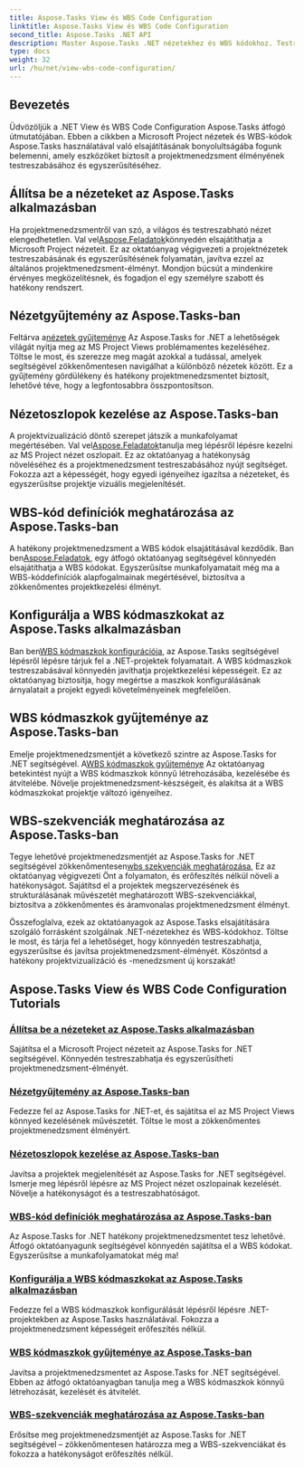 ```yaml
---
title: Aspose.Tasks View és WBS Code Configuration
linktitle: Aspose.Tasks View és WBS Code Configuration
second_title: Aspose.Tasks .NET API
description: Master Aspose.Tasks .NET nézetekhez és WBS kódokhoz. Testreszabhatja a projektmenedzsmentet lépésről lépésre bemutatott oktatóanyagainkkal. Töltse le most a projekt zökkenőmentes megjelenítéséhez.
type: docs
weight: 32
url: /hu/net/view-wbs-code-configuration/
---
```


## Bevezetés

Üdvözöljük a .NET View és WBS Code Configuration Aspose.Tasks átfogó útmutatójában. Ebben a cikkben a Microsoft Project nézetek és WBS-kódok Aspose.Tasks használatával való elsajátításának bonyolultságába fogunk belemenni, amely eszközöket biztosít a projektmenedzsment élményének testreszabásához és egyszerűsítéséhez.

## Állítsa be a nézeteket az Aspose.Tasks alkalmazásban

 Ha projektmenedzsmentről van szó, a világos és testreszabható nézet elengedhetetlen. Val vel[Aspose.Feladatok](./configuring-views/)könnyedén elsajátíthatja a Microsoft Project nézeteit. Ez az oktatóanyag végigvezeti a projektnézetek testreszabásának és egyszerűsítésének folyamatán, javítva ezzel az általános projektmenedzsment-élményt. Mondjon búcsút a mindenkire érvényes megközelítésnek, és fogadjon el egy személyre szabott és hatékony rendszert.

## Nézetgyűjtemény az Aspose.Tasks-ban

 Feltárva a[nézetek gyűjteménye](./view-collection/) Az Aspose.Tasks for .NET a lehetőségek világát nyitja meg az MS Project Views problémamentes kezeléséhez. Töltse le most, és szerezze meg magát azokkal a tudással, amelyek segítségével zökkenőmentesen navigálhat a különböző nézetek között. Ez a gyűjtemény gördülékeny és hatékony projektmenedzsmentet biztosít, lehetővé téve, hogy a legfontosabbra összpontosítson.

## Nézetoszlopok kezelése az Aspose.Tasks-ban

 A projektvizualizáció döntő szerepet játszik a munkafolyamat megértésében. Val vel[Aspose.Feladatok](./view-columns/)tanulja meg lépésről lépésre kezelni az MS Project nézet oszlopait. Ez az oktatóanyag a hatékonyság növeléséhez és a projektmenedzsment testreszabásához nyújt segítséget. Fokozza azt a képességét, hogy egyedi igényeihez igazítsa a nézeteket, és egyszerűsítse projektje vizuális megjelenítését.

## WBS-kód definíciók meghatározása az Aspose.Tasks-ban

 A hatékony projektmenedzsment a WBS kódok elsajátításával kezdődik. Ban ben[Aspose.Feladatok](./wbs-code-definitions/), egy átfogó oktatóanyag segítségével könnyedén elsajátíthatja a WBS kódokat. Egyszerűsítse munkafolyamatait még ma a WBS-kóddefiníciók alapfogalmainak megértésével, biztosítva a zökkenőmentes projektkezelési élményt.

## Konfigurálja a WBS kódmaszkokat az Aspose.Tasks alkalmazásban

 Ban ben[WBS kódmaszkok konfigurációja](./wbs-code-masks/), az Aspose.Tasks segítségével lépésről lépésre tárjuk fel a .NET-projektek folyamatait. A WBS kódmaszkok testreszabásával könnyedén javíthatja projektkezelési képességeit. Ez az oktatóanyag biztosítja, hogy megértse a maszkok konfigurálásának árnyalatait a projekt egyedi követelményeinek megfelelően.

## WBS kódmaszkok gyűjteménye az Aspose.Tasks-ban

 Emelje projektmenedzsmentjét a következő szintre az Aspose.Tasks for .NET segítségével. A[WBS kódmaszkok gyűjteménye](./wbs-code-mask-collection/) Az oktatóanyag betekintést nyújt a WBS kódmaszkok könnyű létrehozásába, kezelésébe és átvitelébe. Növelje projektmenedzsment-készségeit, és alakítsa át a WBS kódmaszkokat projektje változó igényeihez.

## WBS-szekvenciák meghatározása az Aspose.Tasks-ban

 Tegye lehetővé projektmenedzsmentjét az Aspose.Tasks for .NET segítségével zökkenőmentesen[wbs szekvenciák meghatározása](./wbs-sequences/), Ez az oktatóanyag végigvezeti Önt a folyamaton, és erőfeszítés nélkül növeli a hatékonyságot. Sajátítsd el a projektek megszervezésének és strukturálásának művészetét meghatározott WBS-szekvenciákkal, biztosítva a zökkenőmentes és áramvonalas projektmenedzsment élményt.

Összefoglalva, ezek az oktatóanyagok az Aspose.Tasks elsajátítására szolgáló forrásként szolgálnak .NET-nézetekhez és WBS-kódokhoz. Töltse le most, és tárja fel a lehetőséget, hogy könnyedén testreszabhatja, egyszerűsítse és javítsa projektmenedzsment-élményét. Köszöntsd a hatékony projektvizualizáció és -menedzsment új korszakát!
## Aspose.Tasks View és WBS Code Configuration Tutorials
### [Állítsa be a nézeteket az Aspose.Tasks alkalmazásban](./configuring-views/)
Sajátítsa el a Microsoft Project nézeteit az Aspose.Tasks for .NET segítségével. Könnyedén testreszabhatja és egyszerűsítheti projektmenedzsment-élményét.
### [Nézetgyűjtemény az Aspose.Tasks-ban](./view-collection/)
Fedezze fel az Aspose.Tasks for .NET-et, és sajátítsa el az MS Project Views könnyed kezelésének művészetét. Töltse le most a zökkenőmentes projektmenedzsment élményért.
### [Nézetoszlopok kezelése az Aspose.Tasks-ban](./view-columns/)
Javítsa a projektek megjelenítését az Aspose.Tasks for .NET segítségével. Ismerje meg lépésről lépésre az MS Project nézet oszlopainak kezelését. Növelje a hatékonyságot és a testreszabhatóságot.
### [WBS-kód definíciók meghatározása az Aspose.Tasks-ban](./wbs-code-definitions/)
Az Aspose.Tasks for .NET hatékony projektmenedzsmentet tesz lehetővé. Átfogó oktatóanyagunk segítségével könnyedén sajátítsa el a WBS kódokat. Egyszerűsítse a munkafolyamatokat még ma!
### [Konfigurálja a WBS kódmaszkokat az Aspose.Tasks alkalmazásban](./wbs-code-masks/)
Fedezze fel a WBS kódmaszkok konfigurálását lépésről lépésre .NET-projektekben az Aspose.Tasks használatával. Fokozza a projektmenedzsment képességeit erőfeszítés nélkül.
### [WBS kódmaszkok gyűjteménye az Aspose.Tasks-ban](./wbs-code-mask-collection/)
Javítsa a projektmenedzsmentet az Aspose.Tasks for .NET segítségével. Ebben az átfogó oktatóanyagban tanulja meg a WBS kódmaszkok könnyű létrehozását, kezelését és átvitelét.
### [WBS-szekvenciák meghatározása az Aspose.Tasks-ban](./wbs-sequences/)
Erősítse meg projektmenedzsmentjét az Aspose.Tasks for .NET segítségével – zökkenőmentesen határozza meg a WBS-szekvenciákat és fokozza a hatékonyságot erőfeszítés nélkül.